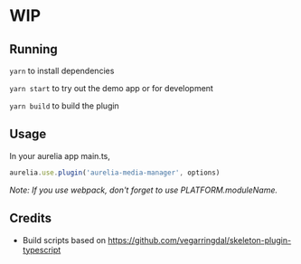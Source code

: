 # WIP

## Running
```yarn``` to install dependencies

```yarn start``` to try out the demo app or for development

```yarn build``` to build the plugin

## Usage ##
In your aurelia app main.ts,

```typescript
aurelia.use.plugin('aurelia-media-manager', options)
```

_Note: If you use webpack, don't forget to use PLATFORM.moduleName._

## Credits
* Build scripts based on https://github.com/vegarringdal/skeleton-plugin-typescript
